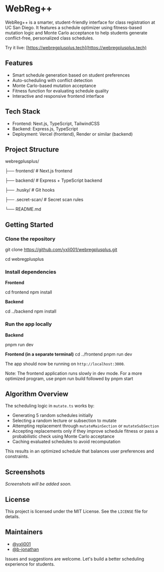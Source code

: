 # WebReg++

WebReg++ is a smarter, student-friendly interface for class registration at UC San Diego. It features a schedule optimizer using fitness-based mutation logic and Monte Carlo acceptance to help students generate conflict-free, personalized class schedules.

Try it live: [https://webregplusplus.tech](https://webregplusplus.tech)

## Features

- Smart schedule generation based on student preferences
- Auto-scheduling with conflict detection
- Monte Carlo-based mutation acceptance
- Fitness function for evaluating schedule quality
- Interactive and responsive frontend interface

## Tech Stack

- Frontend: Next.js, TypeScript, TailwindCSS
- Backend: Express.js, TypeScript
- Deployment: Vercel (frontend), Render or similar (backend)

## Project Structure

webregplusplus/ 

├── frontend/ # Next.js frontend 

├── backend/ # Express + TypeScript backend 

├── .husky/ # Git hooks 

├── .secret-scan/ # Secret scan rules 

└── README.md

## Getting Started

### Clone the repository

git clone https://github.com/yxli001/webregplusplus.git 

cd webregplusplus

### Install dependencies

**Frontend**

cd frontend npm install

**Backend**

cd ../backend npm install

### Run the app locally

**Backend**

pnpm run dev


**Frontend (in a separate terminal)**
cd ../frontend pnpm run dev

The app should now be running on `http://localhost:3000`.

Note: The frontend application runs slowly in dev mode. For a more optimized program, use pnpm run build followed by pnpm start

## Algorithm Overview

The scheduling logic in `mutate.ts` works by:

- Generating 5 random schedules initially
- Selecting a random lecture or subsection to mutate
- Attempting replacement through `mutateMainSection` or `mutateSubSection`
- Accepting replacements only if they improve schedule fitness or pass a probabilistic check using Monte Carlo acceptance
- Caching evaluated schedules to avoid recomputation

This results in an optimized schedule that balances user preferences and constraints.

## Screenshots

_Screenshots will be added soon._

## License

This project is licensed under the MIT License. See the `LICENSE` file for details.

## Maintainers

- [@yxli001](https://github.com/yxli001)
- [@b-jonathan](https://github.com/b-jonathan)

Issues and suggestions are welcome. Let's build a better scheduling experience for students.
